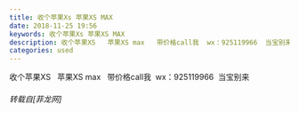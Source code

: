 ```yaml
---
title: 收个苹果Xs 苹果XS MAX
date: 2018-11-25 19:56
keywords: 收个苹果Xs 苹果XS MAX
description: 收个苹果XS   苹果XS max   带价格call我  wx：925119966  当宝别来
categories: used
---
```

<td class="t_f" id="postmessage_2352672">

收个苹果XS   苹果XS max   带价格call我  wx：925119966  当宝别来</td>
###### 转载自[菲龙网]